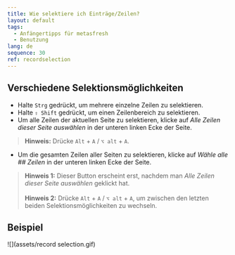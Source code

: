 ```yaml
---
title: Wie selektiere ich Einträge/Zeilen?
layout: default
tags:
  - Anfängertipps für metasfresh
  - Benutzung
lang: de
sequence: 30
ref: recordselection
---
```


## Verschiedene Selektionsmöglichkeiten
- Halte `Strg` gedrückt, um mehrere einzelne Zeilen zu selektieren.
- Halte `⇧ Shift` gedrückt, um einen Zeilenbereich zu selektieren.
- Um alle Zeilen der aktuellen Seite zu selektieren, klicke auf *Alle Zeilen dieser Seite auswählen* in der unteren linken Ecke der Seite.
 >**Hinweis:** Drücke `Alt` + `A` / `⌥ alt` + `A`.

- Um die gesamten Zeilen aller Seiten zu selektieren, klicke auf *Wähle alle ## Zeilen* in der unteren linken Ecke der Seite.
 >**Hinweis 1:** Dieser Button erscheint erst, nachdem man *Alle Zeilen dieser Seite auswählen* geklickt hat.<br><br>
 >**Hinweis 2:** Drücke `Alt` + `A` / `⌥ alt` + `A`, um zwischen den letzten beiden Selektionsmöglichkeiten zu wechseln.

## Beispiel
![](assets/record selection.gif)
